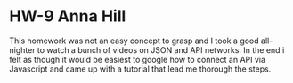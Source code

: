 # HW-9 Anna Hill

This homework was not an easy concept to grasp and I took a good all- nighter to watch a bunch of videos on JSON and API networks. In the end i felt as though it would be easiest to google how to connect an API via Javascript and came up with a tutorial that lead me thorough the steps.

